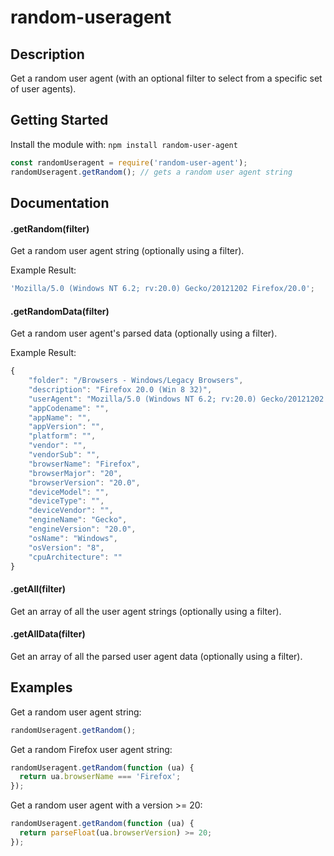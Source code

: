 # random-useragent


## Description

Get a random user agent (with an optional filter to select from a specific set of user agents).

## Getting Started

Install the module with: `npm install random-user-agent`

```javascript
const randomUseragent = require('random-user-agent');
randomUseragent.getRandom(); // gets a random user agent string
```


## Documentation

#### .getRandom(filter)

Get a random user agent string (optionally using a filter).

Example Result:

```javascript
'Mozilla/5.0 (Windows NT 6.2; rv:20.0) Gecko/20121202 Firefox/20.0';
```

#### .getRandomData(filter)

Get a random user agent's parsed data (optionally using a filter).

Example Result:

```javascript
{
	"folder": "/Browsers - Windows/Legacy Browsers",
	"description": "Firefox 20.0 (Win 8 32)",
	"userAgent": "Mozilla/5.0 (Windows NT 6.2; rv:20.0) Gecko/20121202 Firefox/20.0",
	"appCodename": "",
	"appName": "",
	"appVersion": "",
	"platform": "",
	"vendor": "",
	"vendorSub": "",
	"browserName": "Firefox",
	"browserMajor": "20",
	"browserVersion": "20.0",
	"deviceModel": "",
	"deviceType": "",
	"deviceVendor": "",
	"engineName": "Gecko",
	"engineVersion": "20.0",
	"osName": "Windows",
	"osVersion": "8",
	"cpuArchitecture": ""
}
```

#### .getAll(filter)

Get an array of all the user agent strings (optionally using a filter).

#### .getAllData(filter)

Get an array of all the parsed user agent data (optionally using a filter).

## Examples

Get a random user agent string:

```javascript
randomUseragent.getRandom();
```

Get a random Firefox user agent string:

```javascript
randomUseragent.getRandom(function (ua) {
  return ua.browserName === 'Firefox';
});
```

Get a random user agent with a version >= 20:

```javascript
randomUseragent.getRandom(function (ua) {
  return parseFloat(ua.browserVersion) >= 20;
});
```

